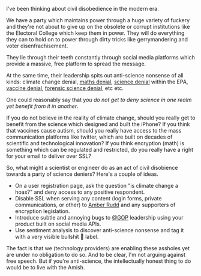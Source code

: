 I've been thinking about civil disobedience in the modern era.

We have a party which maintains power through a huge variety of fuckery and they're not about to give up on the obsolete or corrupt institutions like the Electoral College which keep them in power. They will do everything they can to hold on to power through dirty tricks like gerrymandering and voter disenfrachisement.

They lie through their teeth constantly through social media platforms which provide a massive, free platform to spread the message.

At the same time, their leadership spits out anti-science nonsense of all kinds: climate change denial, [maths denial](https://news.ycombinator.com/item?id=14909318), [science denial](https://www.nytimes.com/2017/05/07/us/politics/epa-dismisses-members-of-major-scientific-review-board.html) within the EPA, [vaccine denial](http://fortune.com/2017/02/16/donald-trump-autism-vaccines/), [forensic science denial](https://www.washingtonpost.com/world/national-security/how-jeff-sessions-wants-to-bring-back-the-war-on-drugs/2017/04/08/414ce6be-132b-11e7-ada0-1489b735b3a3_story.html?utm_term=.87d3339effb2), etc etc.

One could reasonably say that _you do not get to deny science in one realm yet benefit from it in another_.

If you do not believe in the reality of climate change, should you really get to benefit from the science which designed and built the iPhone? If you think that vaccines cause autism, should you really have access to the mass communication platforms like twitter, which are built on decades of scientific and technological innovation? If you think encryption (math) is something which can be regulated and restricted, do you really have a right for your email to deliver over SSL?

So, what might a scientist or engineer do as an act of civil disobience towards a party of science deniers? Here's a couple of ideas.

* On a user registration page, ask the question "is climate change a hoax?" and deny access to any positive respondent.
* Disable SSL when serving any content (login forms, private communications, or other) to [Amber Rudd](http://www.telegraph.co.uk/news/2017/07/31/dont-want-ban-encryption-inability-see-terrorists-plotting-online/) and any supporters of encryption legislation.
* Introduce subtle and annoying bugs to [@GOP](https://twitter.com/gop) leadership using your product built on social media APIs.
* Use sentiment analysis to discover anti-science nonsense and tag it with a very visible bullshit 💩 label.

The fact is that we (technology providers) are enabling these assholes yet are under no obligation to do so. And to be clear, I'm not arguing against free speech. But if you're anti-science, the intellectually honest thing to do would be to live with the Amish.